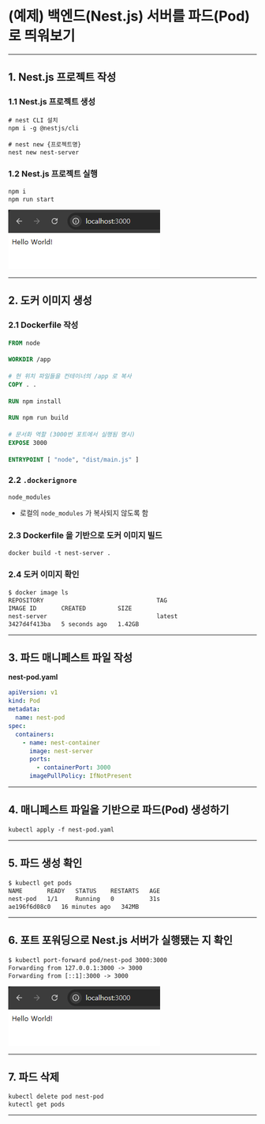 # (예제) 백엔드(Nest.js) 서버를 파드(Pod)로 띄워보기

---

## 1. Nest.js 프로젝트 작성

### 1.1 Nest.js 프로젝트 생성
```shell
# nest CLI 설치
npm i -g @nestjs/cli

# nest new {프로젝트명}
nest new nest-server
```

### 1.2 Nest.js 프로젝트 실행
```shell
npm i
npm run start
```
![example-nest-js-pod-1](./imgs/example-nest-js-pod-1.png)

---

## 2. 도커 이미지 생성

### 2.1 Dockerfile 작성
```Dockerfile
FROM node

WORKDIR /app

# 현 위치 파일들을 컨테이너의 /app 로 복사
COPY . .

RUN npm install

RUN npm run build

# 문서화 역할 (3000번 포트에서 실행됨 명시)
EXPOSE 3000

ENTRYPOINT [ "node", "dist/main.js" ]
```

### 2.2 `.dockerignore`
```shell
node_modules
```
- 로컬의 `node_modules` 가 복사되지 않도록 함


### 2.3 Dockerfile 을 기반으로 도커 이미지 빌드
```shell
docker build -t nest-server .
```

### 2.4 도커 이미지 확인
```shell
$ docker image ls
REPOSITORY                                TAG                                                                           IMAGE ID       CREATED         SIZE
nest-server                               latest                                                                        3427d4f413ba   5 seconds ago   1.42GB
```

---

## 3. 파드 매니페스트 파일 작성
**nest-pod.yaml**
```yaml
apiVersion: v1
kind: Pod
metadata:
  name: nest-pod
spec:
  containers:
    - name: nest-container
      image: nest-server
      ports:
        - containerPort: 3000
      imagePullPolicy: IfNotPresent
```

---

## 4. 매니페스트 파일을 기반으로 파드(Pod) 생성하기
```shell
kubectl apply -f nest-pod.yaml
```

---

## 5. 파드 생성 확인
```shell
$ kubectl get pods
NAME       READY   STATUS    RESTARTS   AGE
nest-pod   1/1     Running   0          31s                                                            ae196f6d08c0   16 minutes ago   342MB
```

---

## 6. 포트 포워딩으로 Nest.js 서버가 실행됐는 지 확인
```shell
$ kubectl port-forward pod/nest-pod 3000:3000
Forwarding from 127.0.0.1:3000 -> 3000
Forwarding from [::1]:3000 -> 3000
```
![example-nest-js-pod-1.png](./imgs/example-nest-js-pod-1.png)

---

## 7. 파드 삭제
```shell
kubectl delete pod nest-pod
kutectl get pods
```

---
